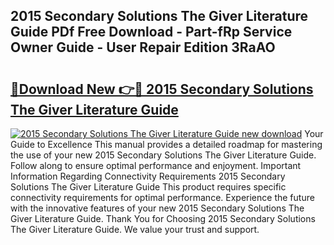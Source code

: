 ## 2015 Secondary Solutions The Giver Literature Guide PDf Free Download - Part-fRp Service Owner Guide - User Repair Edition 3RaAO

# <h2><a href="http://bc9456.oget.top/?id=2015+Secondary+Solutions+The+Giver+Literature+Guide">🔗Download New 👉🔴 2015 Secondary Solutions The Giver Literature Guide</a></h2>

[![2015 Secondary Solutions The Giver Literature Guide new download](https://i.imgur.com/5g1atiW.png)](http://bc9456.oget.top/?id=2015+Secondary+Solutions+The+Giver+Literature+Guide)
Your Guide to Excellence This manual provides a detailed roadmap for mastering the use of your new 2015 Secondary Solutions The Giver Literature Guide. Follow along to ensure optimal performance and enjoyment. Important Information Regarding Connectivity Requirements 2015 Secondary Solutions The Giver Literature Guide This product requires specific connectivity requirements for optimal performance. Experience the future with the innovative features of your new 2015 Secondary Solutions The Giver Literature Guide. Thank You for Choosing 2015 Secondary Solutions The Giver Literature Guide. We value your trust and support.

